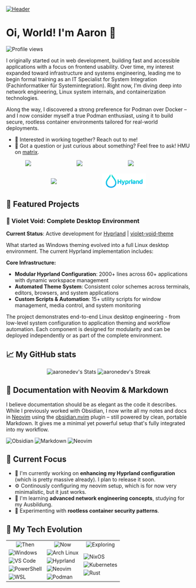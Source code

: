 [![Header](./banner.png)](https://aar.one)

# Oi, World! I'm Aaron 👋

![Profile views](https://komarev.com/ghpvc/?username=ahrwn&label=Profile%20views&color=60598F&style=flat)

<div class="github-introduction">

I originally started out in web development, building fast and accessible applications with a focus on frontend usability. Over time, my interest expanded toward infrastructure and systems engineering, leading me to begin formal training as an IT Specialist for System Integration (Fachinformatiker für Systemintegration). Right now, I'm diving deep into network engineering, Linux system internals, and containerization technologies.

Along the way, I discovered a strong preference for Podman over Docker – and I now consider myself a true Podman enthusiast, using it to build secure, rootless container environments tailored for real-world deployments.

</div>

- 💼 Interested in working together? Reach out to me!
- 💬 Got a question or just curious about something? Feel free to ask! HMU on <a href="https://matrix.to/#/@aaronedev:matrix.org" target="_blank">matrix</a>.
<div class="badges-intro" style="display: flex; justify-content: center; align-items: center; gap: 20px; flex-wrap: wrap;">
  <img src="https://www.vectorlogo.zone/logos/archlinux/archlinux-ar21.svg" width="120">
  <img src="https://www.vectorlogo.zone/logos/neovimio/neovimio-ar21.svg" width="120">
  <img src="https://www.vectorlogo.zone/logos/podmanio/podmanio-ar21.svg" width="120">
  <img src="https://www.vectorlogo.zone/logos/gnu_bash/gnu_bash-official.svg" width="120">
  <img src="./assets/logos/hyprland.svg" width="120">
</div>

## 🌟 Featured Projects

### 🌌 Violet Void: Complete Desktop Environment

**Current Status**: Active development for <a href="https://hyprland.org" target="_blank">Hyprland</a> | <a href="https://github.com/aaronedev/violet-void-theme" target="_blank">violet-void-theme</a>

What started as Windows theming evolved into a full Linux desktop environment. The current Hyprland implementation includes:

**Core Infrastructure:**

- **Modular Hyprland Configuration**: 2000+ lines across 60+ applications with dynamic workspace management
- **Automated Theme System**: Consistent color schemes across terminals, editors, browsers, and system applications
- **Custom Scripts & Automation**: 15+ utility scripts for window management, media control, and system monitoring

The project demonstrates end-to-end Linux desktop engineering - from low-level system configuration to application theming and workflow automation. Each component is designed for modularity and can be deployed independently or as part of the complete environment.

## 📈 My GitHub stats

<div class="badges-githubstats">
  <p align="center">
    <img src="https://github-readme-stats.vercel.app/api?username=aaronedev&theme=aura&show_icons=true&hide_border=true&count_private=true" alt="aaronedev's Stats" height="165">
    <img src="https://github-readme-streak-stats.herokuapp.com/?user=aaronedev&theme=aura&hide_border=true" alt="aaronedev's Streak" height="165">
  </p>
</div>

## 📝 Documentation with Neovim & Markdown

I believe documentation should be as elegant as the code it describes. While I previously worked with Obsidian, I now write all my notes and docs in [Neovim](https://neovim.io/) using the [obsidian.nvim](https://github.com/obsidian-nvim/obsidian.nvim) plugin – still powered by clean, portable Markdown. It gives me a minimal yet powerful setup that's fully integrated into my workflow.

![Obsidian](https://img.shields.io/badge/-Obsidian-483699?style=flat&logo=obsidian&logoColor=white)
![Markdown](https://img.shields.io/badge/-Markdown-000000?style=flat&logo=markdown&logoColor=white)
![Neovim](https://img.shields.io/badge/NeoVim-%2357A143?style=flat&logo=neovim&logoColor=white)

## 🚀 Current Focus

- 🔭 I'm currently working on **enhancing my Hyprland configuration** (which is pretty massive already). I plan to release it soon.
- ⚙️ Continously configuring my neovim setup, which is for now very minimalistic, but it just works.
- 🌱 I'm learning **advanced network engineering concepts**, studying for my Ausbildung.
- 🧪 Experimenting with **rootless container security patterns**.

## 🧰 My Tech Evolution

<div align="center">
  <table>
    <tr>
      <td align="center">
        <img src="https://img.shields.io/badge/Then-333333?style=flat&logoColor=white" alt="Then">
      </td>
      <td align="center">
        <img src="https://img.shields.io/badge/Now-483699?style=flat&logoColor=white" alt="Now">
      </td>
      <td align="center">
        <img src="https://img.shields.io/badge/Exploring-2B90D9?style=flat&logoColor=white" alt="Exploring">
      </td>
    </tr>
    <tr>
      <td>
        <div style="display: flex; flex-direction: column; gap: 5px;">
          <img src="https://img.shields.io/badge/Windows-0078D6?style=flat&logo=windows&logoColor=white" alt="Windows">
          <img src="https://img.shields.io/badge/VS%20Code-007ACC?style=flat&logo=visual-studio-code&logoColor=white" alt="VS Code">
          <img src="https://img.shields.io/badge/PowerShell-5391FE?style=flat&logo=powershell&logoColor=white" alt="PowerShell">
          <img src="https://img.shields.io/badge/WSL-0078D4?style=flat&logo=windows&logoColor=white" alt="WSL">
        </div>
      </td>
      <td>
        <div style="display: flex; flex-direction: column; gap: 5px;">
          <img src="https://img.shields.io/badge/Arch%20Linux-1793D1?style=flat&logo=arch-linux&logoColor=white" alt="Arch Linux">
          <img src="https://img.shields.io/badge/Hyprland-41a6b9?style=flat&logo=hyprland&logoColor=white" alt="Hyprland">
          <img src="https://img.shields.io/badge/NeoVim-%2357A143?style=flat&logo=neovim&logoColor=white" alt="Neovim">
          <img src="https://img.shields.io/badge/Podman-892CA0?style=flat&logo=podman&logoColor=white" alt="Podman">
        </div>
      </td>
      <td>
        <div style="display: flex; flex-direction: column; gap: 5px;">
          <img src="https://img.shields.io/badge/NixOS-5277C3?style=flat&logo=nixos&logoColor=white" alt="NixOS">
          <img src="https://img.shields.io/badge/Kubernetes-326CE5?style=flat&logo=kubernetes&logoColor=white" alt="Kubernetes">
          <img src="https://img.shields.io/badge/Rust-000000?style=flat&logo=rust&logoColor=white" alt="Rust">
        </div>
      </td>
    </tr>
  </table>
</div>
